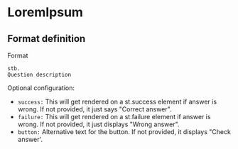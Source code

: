 # LoremIpsum
## Format definition

Format
```
stb.
Question description

```

Optional configuration:
* `success:` This will get rendered on a st.success element if answer is wrong. If not provided, it just says "Correct answer".
* `failure:` This will get rendered on a st.failure element if answer is wrong. If not provided, it just displays "Wrong answer".
* `button:` Alternative text for the button. If not provided, it displays "Check answer'. 